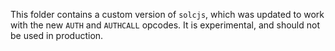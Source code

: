 This folder contains a custom version of `solcjs`, which was updated to work with the new `AUTH` and `AUTHCALL` opcodes. It is experimental, and should not be used in production.

